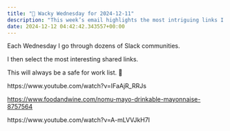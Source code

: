 ```yaml
---
title: "🤪 Wacky Wednesday for 2024-12-11"
description: "This week’s email highlights the most intriguing links I found in Slack communities!"
date: 2024-12-12 04:42:42.343557+00:00
---
```


<!-- buttondown-editor-mode: fancy --><p></p><p>Each Wednesday I go through dozens of Slack communities.</p><p>I then select the most interesting shared links.</p><p>This will always be a safe for work list. 🙈</p><p>https://www.youtube.com/watch?v=IFaAjR_RRJs</p><p><a target="_blank" rel="noopener noreferrer nofollow" href="https://www.foodandwine.com/nomu-mayo-drinkable-mayonnaise-8757564">https://www.foodandwine.com/nomu-mayo-drinkable-mayonnaise-8757564</a></p><p>https://www.youtube.com/watch?v=A-mLVVJkH7I</p><p></p>
